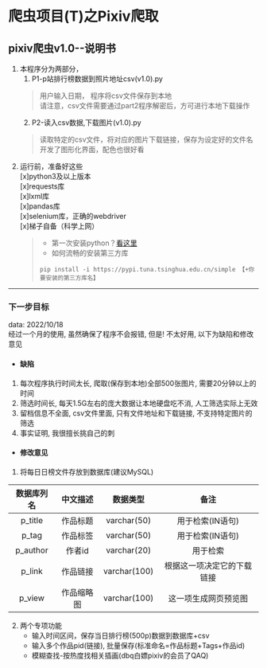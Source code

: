 # 爬虫项目(T)之Pixiv爬取
## pixiv爬虫v1.0--说明书
1. 本程序分为两部分，  
    1. P1-p站排行榜数据到照片地址csv(v1.0).py
    > 用户输入日期， 程序将csv文件保存到本地  
    > 请注意，csv文件需要通过part2程序解密后，方可进行本地下载操作
    2. P2-读入csv数据,下载图片(v1.0).py
    > 读取特定的csv文件，将对应的图片下载链接，保存为设定好的文件名  
    > 开发了图形化界面，配色也很好看
2. 运行前，准备好这些  
   [x]python3及以上版本  
   [x]requests库  
   [x]lxml库  
   [x]pandas库  
   [x]selenium库，正确的webdriver   
   [x]梯子自备（科学上网） 
   > - 第一次安装python？[看这里](http://huangxinyuan.cn/python_setup/)  
   > - 如何流畅的安装第三方库
   >  ```shell
   >  pip install -i https://pypi.tuna.tsinghua.edu.cn/simple 【+你要安装的第三方库名】
   >  ```


---
### 下一步目标
data: 2022/10/18  
经过一个月的使用, 虽然确保了程序不会报错, 但是! 不太好用, 以下为缺陷和修改意见  
- #### 缺陷
1. 每次程序执行时间太长, 爬取(保存到本地)全部500张图片, 需要20分钟以上的时间
2. 筛选时间长, 每天1.5G左右的庞大数据让本地硬盘吃不消, 人工筛选实际上无效
3. 留档信息不全面, csv文件里面, 只有文件地址和下载链接, 不支持特定图片的筛选
4. 事实证明, 我很擅长挑自己的刺
- #### 修改意见
1. 将每日日榜文件存放到数据库(建议MySQL)  

|数据库列名|中文描述|数据类型|备注|
|:--:|:--:|:--:|:--:|
|p_title|作品标题|varchar(50)|用于检索(IN语句)|  
|p_tag|作品标签|varchar(50)|用于检索(IN语句)| 
|p_author|作者id|varchar(20)|用于检索| 
|p_link|作品链接|varchar(100)|根据这一项决定它的下载链接|
|p_view|作品缩略图|varchar(100)|这一项生成网页预览图| 
2. 两个专项功能  
    - 输入时间区间，保存当日排行榜(500p)数据到数据库+csv
    - 输入多个作品pid(链接), 批量保存(标准命名=作品标题+Tags+作品id)
    - 模糊查找-按热度找相关插画(dbq白嫖pixiv的会员了QAQ)